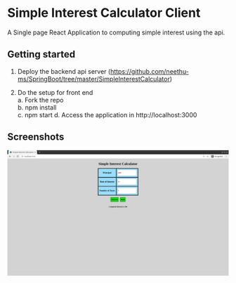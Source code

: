# Simple Interest Calculator Client

A Single page React Application to computing simple interest using the api.

## Getting started

1. Deploy the backend api server (https://github.com/neethu-ms/SpringBoot/tree/master/SimpleInterestCalculator)

2. Do the setup for front end \
   a. Fork the repo \
   b. npm install \
   c. npm start
   d. Access the application in http://localhost:3000

## Screenshots

   !["Simple Interest Calculator"](docs/simpleInterestCalculator.png)
